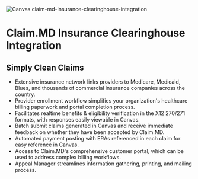 ![Canvas claim-md-insurance-clearinghouse-integration](https://images.prismic.io/canvas-website/Zsx1DUaF0TcGJZMG_claimmd.png?auto=format,compress)

# Claim.MD Insurance Clearinghouse Integration

## Simply Clean Claims
- Extensive insurance network links providers to Medicare, Medicaid, Blues, and thousands of commercial insurance companies across the country.
- Provider enrollment workflow simplifies your organization's healthcare billing paperwork and portal completion process.
- Facilitates realtime benefits & eligibility verification in the X12 270/271 formats, with responses easily viewable in Canvas.
- Batch submit claims generated in Canvas and receive immediate feedback on whether they have been accepted by Claim.MD.
- Automated payment posting with ERAs referenced in each claim for easy reference in Canvas.
- Access to Claim.MD's comprehensive customer portal, which can be used to address complex billing workflows. 
- Appeal Manager streamlines information gathering, printing, and mailing process.

  
